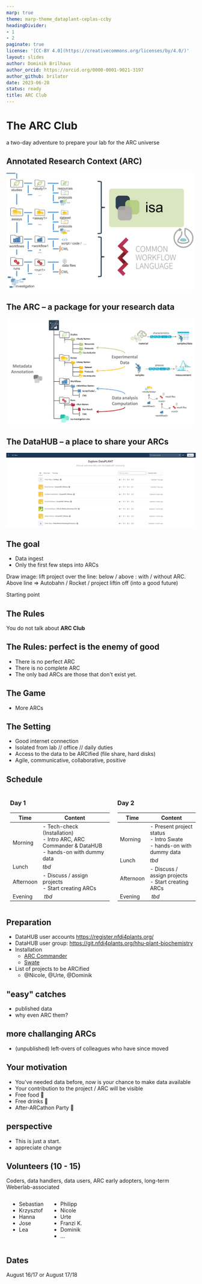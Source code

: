 ```yaml
---
marp: true
theme: marp-theme_dataplant-ceplas-ccby
headingDivider:
- 1
- 2
paginate: true
license: '[CC-BY 4.0](https://creativecommons.org/licenses/by/4.0/)'
layout: slides
author: Dominik Brilhaus
author_orcid: https://orcid.org/0000-0001-9021-3197
author_github: brilator
date: 2023-06-28
status: ready
title: ARC Club
---
```


# The ARC Club

a two-day adventure to prepare your lab for the ARC universe

## Annotated Research Context (ARC)

<!-- ![width:950](./../../../img/ARC_fillWithData_seq1.png) -->

![w:700](./../../../img/ARC.jpg)
<!-- ![w:600](./../../../img/ARC_IllustratedFolderStructure.jpg) -->


## The ARC &ndash; a package for your research data

![width:950](./../../../img/ARC_fillWithData_seq8.png)


## The DataHUB &ndash; a place to share your ARCs

![](./../../../img/DataHUB_LandingPage.png)

 <!-- <iframe src="https://git.nfdi4plants.org/explore" width="1100" height="400"></iframe> -->

## The goal

- Data ingest
- Only the first few steps into ARCs


<!--  TODO -->

Draw image: lift project over the line: below / above : with / without ARC.
Above line => Autobahn / Rocket / project liftin off (into a good future)

Starting point


## The Rules

You do not talk about **ARC Club**

## The Rules: perfect is the enemy of good

- There is no perfect ARC
- There is no complete ARC
- The only bad ARCs are those that don't exist yet.

## The Game

- More ARCs 


## The Setting

- Good internet connection
- Isolated from lab // office // daily duties
- Access to the data to be ARCified (file share, hard disks)
- Agile, communicative, collaborative, positive


## Schedule

<style scoped>
.columns {
    display: grid;
    grid-template-columns: repeat(2, minmax(0, 1fr));
    gap: 50px;
    margin-left: 10px;
}
</style>

<div class="columns">
<div class="columns-left">

### Day 1

Time | Content
--- | ---
Morning | - Tech-check (Installation) <br> - Intro ARC, ARC Commander & DataHUB <br> - hands-on with dummy data
Lunch | *tbd*
Afternoon | - Discuss / assign projects <br> - Start creating ARCs
Evening | *tbd*

</div>
<div class="columns-right">

### Day 2

Time | Content
--- | ---
Morning | - Present project status <br> - Intro Swate <br> - hands-on with dummy data
Lunch | *tbd*
Afternoon | - Discuss / assign projects <br> - Start creating ARCs
Evening | *tbd*

</div>
</div>



## Preparation

- DataHUB user accounts https://register.nfdi4plants.org/
- DataHUB user group: https://git.nfdi4plants.org/hhu-plant-biochemistry
- Installation
  - [ARC Commander](https://nfdi4plants.org/nfdi4plants.knowledgebase/docs/ArcCommanderManual/index-setup.html)
  - [Swate](https://nfdi4plants.org/nfdi4plants.knowledgebase/docs/SwateManual/Docs01-Installing-Swate.html)
- List of projects to be ARCified
  - @Nicole, @Urte, @Dominik


## "easy" catches

- published data
- why even ARC them?


## more challanging ARCs

- (unpublished) left-overs of colleagues who have since moved


## Your motivation

- You've needed data before, now is your chance to make data available
- Your contribution to the project / ARC will be visible
- Free food :pizza:
- Free drinks :beers:
- After-ARCathon Party 🥳 

## perspective

- This is just a start.
- appreciate change


## Volunteers (10 - 15)

Coders, data handlers, data users, ARC early adopters, long-term Weberlab-associated

<style scoped>
.columns {
    display: grid;
    grid-template-columns: repeat(2, minmax(0, 1fr));
}
</style>

<div class="columns">
<div class="columns-left">

- Sebastian
- Krzysztof
- Hanna
- Jose
- Lea
</div>
<div class="columns-right">

- Philipp
- Nicole
- Urte
- Franzi K.
- Dominik
- ...
</div>
</div>

## Dates

August 16/17 or August 17/18

